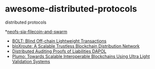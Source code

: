 # awesome-distributed-protocols
distributed protocols

*[neofs-sia-filecoin-and-swarm](https://neonewstoday.com/general/comparing-decentralized-storage-solutions-neofs-sia-filecoin-and-swarm/)

* [BOLT: Blind Off-chain Lightweight Transactions](https://github.com/boltlabs-inc/libzkchannels)
* [bloXroute: A Scalable Trustless Blockchain Distribution Network](https://bloxroute.com/wp-content/uploads/2019/11/bloXrouteWhitepaper.pdf)
* [Distributed Auditing Proofs of Liabilities DAPOL](https://eprint.iacr.org/2020/468.pdf)
* [Plumo: Towards Scalable Interoperable Blockchains Using Ultra
Light Validation Systems](https://docs.zkproof.org/pages/standards/accepted-workshop3/proposal-plumo_celolightclient.pdf)
